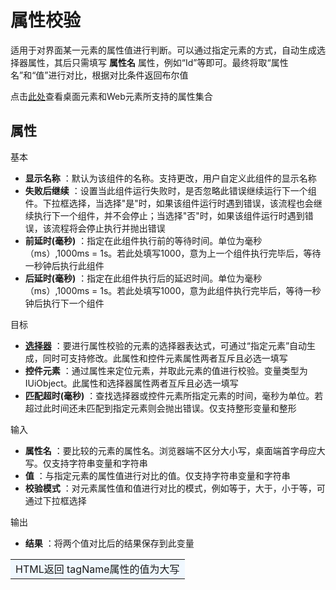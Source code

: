# 属性校验

适用于对界面某一元素的属性值进行判断。可以通过指定元素的方式，自动生成选择器属性，其后只需填写 **属性名** 属性，例如“Id”等即可。最终将取“属性名”和“值”进行对比，根据对比条件返回布尔值

点击[此处](../Appendix/SupportedAttribute.md)查看桌面元素和Web元素所支持的属性集合



## 属性
基本
- **显示名称** ：默认为该组件的名称。支持更改，用户自定义此组件的显示名称
- **失败后继续** ：设置当此组件运行失败时，是否忽略此错误继续运行下一个组件。下拉框选择，当选择"是"时，如果该组件运行时遇到错误，该流程也会继续执行下一个组件，并不会停止；当选择"否"时，如果该组件运行时遇到错误，该流程将会停止执行并抛出错误
- **前延时(毫秒)** ：指定在此组件执行前的等待时间。单位为毫秒（ms）,1000ms = 1s。若此处填写1000，意为上一个组件执行完毕后，等待一秒钟后执行此组件
- **后延时(毫秒)** ：指定在此组件执行后的延迟时间。单位为毫秒（ms）,1000ms = 1s。若此处填写1000，意为此组件执行完毕后，等待一秒钟后执行下一个组件

目标
- **[选择器](../Appendix/Selector.md)** ：要进行属性校验的元素的选择器表达式，可通过“指定元素”自动生成，同时可支持修改。此属性和控件元素属性两者互斥且必选一填写
- **控件元素** ：通过属性来定位元素，并取此元素的值进行校验。变量类型为IUiObject。此属性和选择器属性两者互斥且必选一填写
- **匹配超时(毫秒)** ：查找选择器或控件元素所指定元素的时间，毫秒为单位。若超过此时间还未匹配到指定元素则会抛出错误。仅支持整形变量和整形

输入
- **属性名** ：要比较的元素的属性名。浏览器端不区分大小写，桌面端首字母应大写。仅支持字符串变量和字符串
- **值** ：与指定元素的属性值进行对比的值。仅支持字符串变量和字符串
- **校验模式** ：对元素属性值和值进行对比的模式，例如等于，大于，小于等，可通过下拉框选择

输出

- **结果** ：将两个值对比后的结果保存到此变量

<table><td bgcolor=	#F0F8FF>HTML返回 tagName属性的值为大写</td></table>



